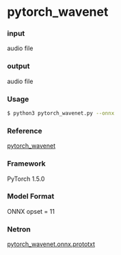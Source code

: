 # pytorch_wavenet

### input

audio file

### output

audio file

### Usage

```bash
$ python3 pytorch_wavenet.py --onnx
```

### Reference

[pytorch_wavenet](https://github.com/vincentherrmann/pytorch-wavenet)  

### Framework

PyTorch 1.5.0

### Model Format

ONNX opset = 11

### Netron

[pytorch_wavenet.onnx.prototxt](https://netron.app/?url=https://storage.googleapis.com/ailia-models/)
